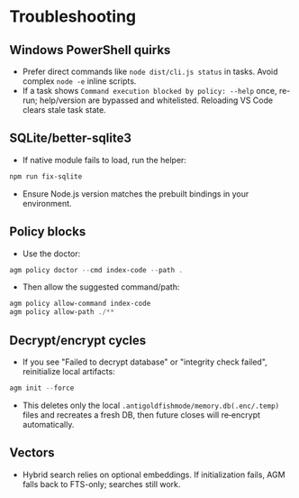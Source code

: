 # Troubleshooting

## Windows PowerShell quirks
- Prefer direct commands like `node dist/cli.js status` in tasks. Avoid complex `node -e` inline scripts.
- If a task shows `Command execution blocked by policy: --help` once, re-run; help/version are bypassed and whitelisted. Reloading VS Code clears stale task state.

## SQLite/better-sqlite3
- If native module fails to load, run the helper:
```powershell
npm run fix-sqlite
```
- Ensure Node.js version matches the prebuilt bindings in your environment.

## Policy blocks
- Use the doctor:
```powershell
agm policy doctor --cmd index-code --path .
```
- Then allow the suggested command/path:
```powershell
agm policy allow-command index-code
agm policy allow-path ./**
```

## Decrypt/encrypt cycles
- If you see "Failed to decrypt database" or "integrity check failed", reinitialize local artifacts:
```powershell
agm init --force
```
- This deletes only the local `.antigoldfishmode/memory.db(.enc/.temp)` files and recreates a fresh DB, then future closes will re‑encrypt automatically.

## Vectors
- Hybrid search relies on optional embeddings. If initialization fails, AGM falls back to FTS-only; searches still work.
